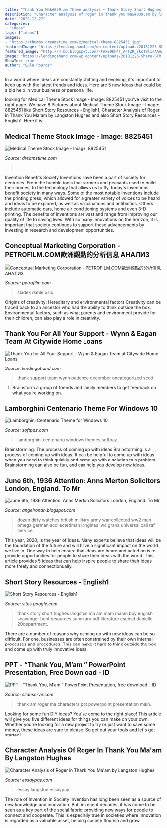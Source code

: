 ```yaml
---
title: "Thank You Ma&#039;am Theme Analysis ~ Thank Story Short Hughes Langston Ma Am Mam Maam Boy English Scavenger Hunt Resources Summary Pdf Literature Esuhsd Danielle 20department"
description: "Character analysis of roger in thank you ma&#039;am by langston hughes"
date: "2022-12-27"
categories:
- "ideas"
tags: ["ideas"]
images:
- "https://thumbs.dreamstime.com/z/medical-theme-8825451.jpg"
featuredImage: "https://lendingahand.com/wp-content/uploads/20181225-Share-STM.jpg"
featured_image: "http://4.bp.blogspot.com/-tAxE9kk4T_A/TZR_YkoT9lI/AAAAAAAAADk/m2-JPyrzW5I/s1600/1+copy.jpg"
image: "https://lendingahand.com/wp-content/uploads/20181225-Share-STM.jpg"
ShowToc: true
author: "Eula Pouros"
---
```



In a world where ideas are constantly shifting and evolving, it's important to keep up with the latest trends and ideas. Here are 5 new ideas that could be a big help in your business or personal life.

	

		
looking for Medical Theme Stock Image - Image: 8825451 you've visit to the right page. We have 8 Pictures about Medical Theme Stock Image - Image: 8825451 like Short Story Resources - English1, Character Analysis of Roger in Thank You Ma&#039;am by Langston Hughes and also Short Story Resources - English1. Here it is:
		
    
## Medical Theme Stock Image - Image: 8825451

<img loading=lazy src="https://thumbs.dreamstime.com/z/medical-theme-8825451.jpg" onerror="this.onerror=null;this.src='https://tse2.mm.bing.net/th?id=OIP.fdc47L2-o_9-KIRcgU5dKQHaFc&amp;pid=15.1';" alt="Medical Theme Stock Image - Image: 8825451">

_Source: dreamstime.com_

>. 

	

Invention Benefits Society
Inventions have been a part of society for centuries. From the humble tools that farmers and peasants used to build their homes, to the technology that allows us to fly, today's inventions benefit society in many ways. 
Some of the most notable inventions include the printing press, which allowed for a greater variety of voices to be heard and ideas to be explored, as well as vaccinations and antibiotics. Others include automatic cars, home air conditioning systems and even 3-D printing. 
The benefits of inventions are vast and range from improving our quality of life to saving lives. With so many innovations on the horizon, it is important that society continues to support these advancements by investing in research and development opportunities.

    
## Conceptual Marketing Corporation - PETROFILM.COM﻿歐洲觀點的分析信息 АНАЛИЗ

<img loading=lazy src="https://www.petrofilm.com/yahoo_site_admin/assets/images/BGP_504_58.154143033_std.JPG" onerror="this.onerror=null;this.src='https://tse3.mm.bing.net/th?id=OIP.YcQ_2_DnkSrn-t39Q06LJgEgDY&amp;pid=15.1';" alt="Conceptual Marketing Corporation - PETROFILM.COM﻿歐洲觀點的分析信息 АНАЛИЗ">

_Source: petrofilm.com_

>sladek dahle oslo. 

	

Origins of creativity: Hereditary and environmental factors
Creativity can be traced back to an ancestor who had the ability to think outside the box. Environmental factors, such as what parents and environment provide for their children, can also play a role in creativity.

    
## Thank You For All Your Support - Wynn &amp; Eagan Team At Citywide Home Loans

<img loading=lazy src="https://lendingahand.com/wp-content/uploads/20181225-Share-STM.jpg" onerror="this.onerror=null;this.src='https://tse4.mm.bing.net/th?id=OIP.lPDCRXeFZBevoqPdESgICgHaED&amp;pid=15.1';" alt="Thank You for All Your Support - Wynn &amp; Eagan Team at Citywide Home Loans">

_Source: lendingahand.com_

>thank support team wynn patience december uncategorized scott. 

	

1. Brainstorm a group of friends and family members to get feedback on what you’re working on.

    
## Lamborghini Centenario Theme For Windows 10

<img loading=lazy src="http://www.softpaz.com/themescreenshots/lamborghini-centenario/1.png" onerror="this.onerror=null;this.src='https://tse4.mm.bing.net/th?id=OIP.RffMkPTeyp6IAbpi92cZ5wAAAA&amp;pid=15.1';" alt="Lamborghini Centenario Theme for Windows 10">

_Source: softpaz.com_

>lamborghini centenario windows themes softpaz. 

	

Brainstorming: The process of coming up with ideas
Brainstorming is a process of coming up with ideas. It can be helpful to come up with ideas when you need to think quickly and come up with a solution to a problem. Brainstorming can also be fun, and can help you develop new ideas.

    
## June 6th, 1936 Attention: Anns Merton Solicitors London, England. To Mr

<img loading=lazy src="https://cdn.shopify.com/s/files/1/0606/5325/articles/Dirty_Dozen_British_military_WWW_watches_at_A_Collected_Man_London6.jpg?v=1502118156" onerror="this.onerror=null;this.src='https://tse3.mm.bing.net/th?id=OIP.tm-5IpuZLSjnPcWKXATk3gHaDk&amp;pid=15.1';" alt="June 6th, 1936 Attention: Anns Merton Solicitors London, England. To Mr">

_Source: angelronan.blogspot.com_

>dozen dirty watches british military army war collected ww2 man omega german acollectedman longines iwc grana universal call raf service. 

	

This year, 2020, is the year of Ideas. Many experts believe that ideas will be the foundation of the future and will have a significant impact on the world we live in. One way to help ensure that ideas are heard and acted on is to provide opportunities for people to share their ideas with the world. This article provides 5 ideas that can help inspire people to share their ideas more freely and connectionually.

    
## Short Story Resources - English1

<img loading=lazy src="http://4.bp.blogspot.com/-tAxE9kk4T_A/TZR_YkoT9lI/AAAAAAAAADk/m2-JPyrzW5I/s1600/1+copy.jpg" onerror="this.onerror=null;this.src='https://tse1.mm.bing.net/th?id=OIP.z-RtuMyqKfw1XTmY0-htyAHaKe&amp;pid=15.1';" alt="Short Story Resources - English1">

_Source: sites.google.com_

>thank story short hughes langston ma am mam maam boy english scavenger hunt resources summary pdf literature esuhsd danielle 20department. 

	

There are a number of reasons why coming up with new ideas can be so difficult. For one, businesses are often constrained by their own internal processes and procedures. This can make it hard to think outside the box and come up with truly innovative ideas.

    
## PPT - “Thank You, M’am ” PowerPoint Presentation, Free Download - ID

<img loading=lazy src="https://image1.slideserve.com/1969201/characters1-l.jpg" onerror="this.onerror=null;this.src='https://tse2.mm.bing.net/th?id=OIP.YJR60zay9LplCPqgOwHciQHaFj&amp;pid=15.1';" alt="PPT - “Thank You, M’am ” PowerPoint Presentation, free download - ID">

_Source: slideserve.com_

>thank am roger ma characters ppt powerpoint presentation main. 

	

Looking for some fun DIY ideas? You've come to the right place! This article will give you five different ideas for things you can make on your own. Whether you're looking for a new project to try or just want to save some money, these ideas are sure to please. So get out your tools and let's get started!

    
## Character Analysis Of Roger In Thank You Ma&#039;am By Langston Hughes

<img loading=lazy src="https://essaypay.com/images/examples/thank-you-maam-characterization-essay.png" onerror="this.onerror=null;this.src='https://tse3.mm.bing.net/th?id=OIP.Z5xQKYcqaanwyMSM0c0hMwHaFh&amp;pid=15.1';" alt="Character Analysis of Roger in Thank You Ma&#039;am by Langston Hughes">

_Source: essaypay.com_

>essay langston essaypay. 

	

The role of Invention in Society
Invention has long been seen as a source of new knowledge and innovation. But, in recent decades, it has come to be seen as a key part of the social fabric, providing new ways for people to connect and cooperate. This is especially true in societies where innovation is regarded as a valuable asset, helping society flourish and grow.

